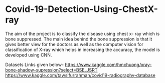 # Covid-19-Detection-Using-ChestX-ray
The aim of the project is to classify the disease using chest x- ray which is bone suppressed. The main idea behind the bone suppression is that it gives better view for the doctors as well as the computer vision for classification of X-ray which helps in increasing the accuracy, the model is developed using CNN. 

Datasets Links given below-
https://www.kaggle.com/hmchuong/xray-bone-shadow-supression?select=BSE_JSRT
https://www.kaggle.com/tawsifurrahman/covid19-radiography-database
